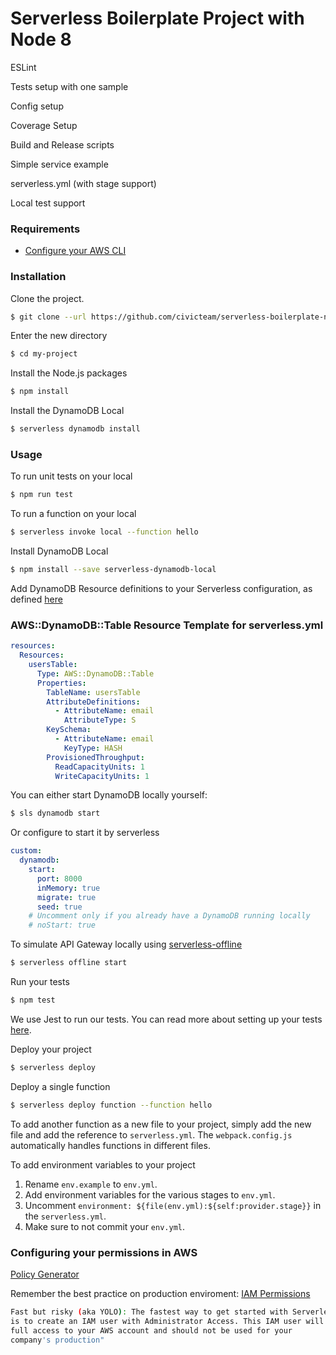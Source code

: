 # Serverless Boilerplate Project with Node 8

ESLint

Tests setup with one sample

Config setup

Coverage Setup

Build and Release scripts

Simple service example

serverless.yml (with stage support)

Local test support

### Requirements

- [Configure your AWS CLI](https://serverless.com/framework/docs/providers/aws/guide/credentials/)

### Installation

Clone the project.

``` bash
$ git clone --url https://github.com/civicteam/serverless-boilerplate-node8 --name my-project
```

Enter the new directory

``` bash
$ cd my-project
```

Install the Node.js packages

``` bash
$ npm install
```

Install the DynamoDB Local

``` bash
$ serverless dynamodb install
```

### Usage

To run unit tests on your local

``` bash
$ npm run test
```

To run a function on your local

``` bash
$ serverless invoke local --function hello
```

Install DynamoDB Local

``` bash
$ npm install --save serverless-dynamodb-local
```

Add DynamoDB Resource definitions to your Serverless configuration, as defined [here](https://serverless.com/framework/docs/providers/aws/guide/resources/#configuration) 

### AWS::DynamoDB::Table Resource Template for serverless.yml
```yml
resources:
  Resources:
    usersTable:
      Type: AWS::DynamoDB::Table
      Properties:
        TableName: usersTable
        AttributeDefinitions:
          - AttributeName: email
            AttributeType: S
        KeySchema:
          - AttributeName: email
            KeyType: HASH
        ProvisionedThroughput:
          ReadCapacityUnits: 1
          WriteCapacityUnits: 1
```

You can either start DynamoDB locally yourself:

``` bash
$ sls dynamodb start
```

Or configure to start it by serverless

```yml
custom:
  dynamodb:
    start:
      port: 8000
      inMemory: true
      migrate: true
      seed: true
    # Uncomment only if you already have a DynamoDB running locally
    # noStart: true
```


To simulate API Gateway locally using [serverless-offline](https://github.com/dherault/serverless-offline)

``` bash
$ serverless offline start
```

Run your tests

``` bash
$ npm test
```

We use Jest to run our tests. You can read more about setting up your tests [here](https://facebook.github.io/jest/docs/en/getting-started.html#content).

Deploy your project

``` bash
$ serverless deploy
```

Deploy a single function

``` bash
$ serverless deploy function --function hello
```

To add another function as a new file to your project, simply add the new file and add the reference to `serverless.yml`. The `webpack.config.js` automatically handles functions in different files.

To add environment variables to your project

1. Rename `env.example` to `env.yml`.
2. Add environment variables for the various stages to `env.yml`.
3. Uncomment `environment: ${file(env.yml):${self:provider.stage}}` in the `serverless.yml`.
4. Make sure to not commit your `env.yml`.

### Configuring your permissions in AWS

[Policy Generator](https://github.com/dancrumb/generator-serverless-policy)

Remember the best practice on production enviroment:
[IAM Permissions](https://serverless.com/blog/abcs-of-iam-permissions/)

``` bash
Fast but risky (aka YOLO): The fastest way to get started with Serverless 
is to create an IAM user with Administrator Access. This IAM user will have 
full access to your AWS account and should not be used for your 
company's production"
```

